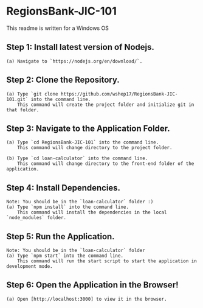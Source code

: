# RegionsBank-JIC-101
This readme is written for a Windows OS

## Step 1: Install latest version of Nodejs.
	(a) Navigate to `https://nodejs.org/en/download/`.

## Step 2: Clone the Repository.

	(a) Type `git clone https://github.com/wshep17/RegionsBank-JIC-101.git` into the command line.
	    This command will create the project folder and initialize git in that folder.

## Step 3: Navigate to the Application Folder.

	(a) Type `cd RegionsBank-JIC-101` into the command line.
		This command will change directory to the project folder.

	(b) Type `cd loan-calculator` into the command line.
		This command will change directory to the front-end folder of the application.

## Step 4: Install Dependencies.
	Note: You should be in the `loan-calculator` folder :)
	(a)	Type `npm install` into the command line.
		This command will install the dependencies in the local `node_modules` folder.

## Step 5: Run the Application.
	Note: You should be in the `loan-calculator` folder
	(a) Type `npm start` into the command line.
		This command will run the start script to start the application in development mode.

## Step 6: Open the Application in the Browser!
	(a) Open [http://localhost:3000] to view it in the browser.

